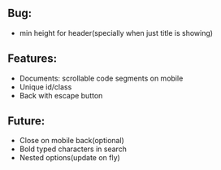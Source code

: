 ## Bug:
- min height for header(specially when just title is showing)

## Features:
- Documents: scrollable code segments on mobile
- Unique id/class
- Back with escape button

## Future:
- Close on mobile back(optional)
- Bold typed characters in search
- Nested options(update on fly)